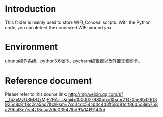 # Introduction
This folder is mainly used to store WIFI_Conceal scripts. With the Python code, you can detect the concealed WIFI around you.

# Environment
ubuntu操作系统、python3.6版本、pycharm编辑器以及外置无线网卡。

# Reference document
Please refer to this source link: http://mp.weixin.qq.com/s?__biz=MzU3MzQxMjE2NA==&mid=100002798&idx=1&sn=213705e8b62613925c8c81f8c2da5ad7&chksm=7cc34dc54bb4c4d3ff58d81c1f86d5c89b758a29ba13c7ea42f8caa2d1e03547fbd91a146914#rd
